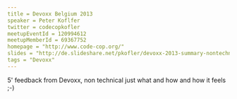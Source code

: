 ```yaml
---
title = Devoxx Belgium 2013
speaker = Peter Koflfer
twitter = codecopkofler
meetupEventId = 120994612
meetupMemberId = 69367752
homepage = "http://www.code-cop.org/"
slides = "http://de.slideshare.net/pkofler/devoxx-2013-summary-nontechnical"
tags = "Devoxx"
---
```

5' feedback from Devoxx, non technical just what and how and how it feels ;-)